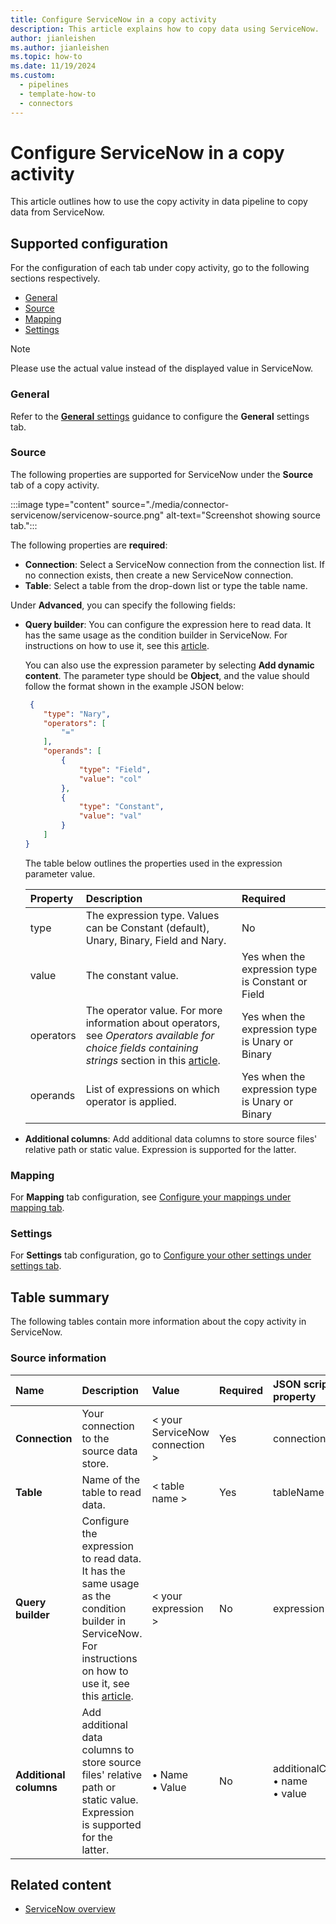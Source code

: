```yaml
---
title: Configure ServiceNow in a copy activity
description: This article explains how to copy data using ServiceNow.
author: jianleishen
ms.author: jianleishen
ms.topic: how-to
ms.date: 11/19/2024
ms.custom: 
  - pipelines
  - template-how-to
  - connectors
---
```


# Configure ServiceNow in a copy activity

This article outlines how to use the copy activity in data pipeline to copy data from ServiceNow.

## Supported configuration

For the configuration of each tab under copy activity, go to the following sections respectively.

- [General](#general)  
- [Source](#source)
- [Mapping](#mapping)
- [Settings](#settings)

> [!NOTE]
> Please use the actual value instead of the displayed value in ServiceNow.

### General

Refer to the [**General** settings](activity-overview.md#general-settings) guidance to configure the **General** settings tab.

### Source

The following properties are supported for ServiceNow under the **Source** tab of a copy activity.

:::image type="content" source="./media/connector-servicenow/servicenow-source.png" alt-text="Screenshot showing source tab.":::

The following properties are **required**:

- **Connection**: Select a ServiceNow connection from the connection list. If no connection exists, then create a new ServiceNow connection.
- **Table**: Select a table from the drop-down list or type the table name.

Under **Advanced**, you can specify the following fields:

- **Query builder**: You can configure the expression here to read data. It has the same usage as the condition builder in ServiceNow. For instructions on how to use it, see this [article](https://www.servicenow.com/docs/bundle/vancouver-platform-user-interface/page/use/common-ui-elements/concept/c_ConditionBuilder.html).

    You can also use the expression parameter by selecting **Add dynamic content**. The parameter type should be **Object**, and the value should follow the format shown in the example JSON below:
    
    ```json
     {
    	"type": "Nary",
    	"operators": [
    		"="
    	],
    	"operands": [
    		{
    			"type": "Field",
    			"value": "col"
    		},
    		{
    			"type": "Constant",
    			"value": "val"
    		}
    	]
    }
    ```
    
    The table below outlines the properties used in the expression parameter value.

    | Property | Description | Required |
    |:--- |:--- |:--- |
    | type | The expression type. Values can be Constant (default), Unary, Binary, Field and Nary.  | No  |
    | value | The constant value. |Yes when the expression type is Constant or Field |
    | operators | The operator value. For more information about operators, see *Operators available for choice fields containing strings* section in this [article](https://docs.servicenow.com/bundle/vancouver-platform-user-interface/page/use/common-ui-elements/reference/r_OpAvailableFiltersQueries.html).| Yes when the expression type is Unary or Binary |
    | operands | List of expressions on which operator is applied.| Yes when the expression type is Unary or Binary |


- **Additional columns**: Add additional data columns to store source files' relative path or static value. Expression is supported for the latter.

### Mapping

For **Mapping** tab configuration, see [Configure your mappings under mapping tab](copy-data-activity.md#configure-your-mappings-under-mapping-tab). 

### Settings

For **Settings** tab configuration, go to [Configure your other settings under settings tab](copy-data-activity.md#configure-your-other-settings-under-settings-tab).

## Table summary

The following tables contain more information about the copy activity in ServiceNow.

### Source information

|Name |Description |Value|Required |JSON script property |
|:---|:---|:---|:---|:---|
|**Connection** |Your connection to the source data store.|\< your ServiceNow connection > |Yes|connection|
|**Table** | Name of the table to read data.|< table name >|Yes |tableName|
| **Query builder** | Configure the expression to read data. It has the same usage as the condition builder in ServiceNow. For instructions on how to use it, see this [article](https://docs.servicenow.com/bundle/vancouver-platform-user-interface/page/use/common-ui-elements/concept/c_ConditionBuilder.html). |< your expression >|No |expression  |
| **Additional columns** | Add additional data columns to store source files' relative path or static value. Expression is supported for the latter. | • Name<br>• Value | No | additionalColumns:<br>• name<br>• value |


## Related content

- [ServiceNow overview](connector-servicenow-overview.md)
